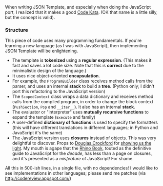 When writing JSON Template, and especially when doing the JavaScript port, I realized that it makes a good [Code Kata](http://codekata.pragprog.com/).  (OK that name is a little silly, but the concept is valid).

### Structure ###

This piece of code uses many programming fundamentals.  If you're learning a new language (as I was with JavaScript), then implementing JSON Template will be enlightening.

  * The template is **tokenized** using a **regular expression**.  (This makes it fast and saves a lot code size.  Note that this is **correct** due to the minimalistic design of the language.)
  * It uses nice object-oriented **encapsulation**.
  * For example, the `ProgramBuilder` class receives method calls from the parser, and uses an internal **stack** to build a **tree**.  (Python only; I didn't port this refactoring to the JavaScript version)
  * The `ScopedContext` class wraps a data dictionary and receives method calls from the compiled program, in order to change the block context (`PushSection`, `Pop` and `__iter__`).  It also has an internal **stack**.
  * The evaluator or "interpreter" uses **mutually recursive functions** to expand the template (`Execute` and family)
  * A user-defined **dictionary of functions** is used to specify the formatters (this will have different translations in different languages; in Python and JavaScript it's the same)
  * The JavaScript version uses **closures** instead of objects.  This was very delightful to discover.  Props to [Douglas Crockford](http://www.crockford.com/) for [showing us the light](http://javascript.crockford.com/little.html).  My mouth is agape that the [Rhino Book](http://oreilly.com/catalog/9780596000486/), touted as the definitive guide to JavaScript for the _decade_, has less than a page on closures, and it's presented as a _misfeature_ of JavaScript!  For shame.

All this in 500-ish lines, in a single file, with no dependencies!  I would like to see implementations in other languages; please send me patches (via http://codereview.appspot.com/)